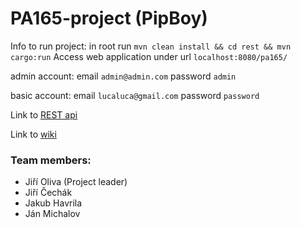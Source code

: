 # PA165-project (PipBoy)

Info to run project: in root run `mvn clean install && cd rest && mvn cargo:run`
Access web application under url `localhost:8080/pa165/`

admin account: email `admin@admin.com` password `admin`

basic account: email `lucaluca@gmail.com` password `password`

Link to [REST api](https://github.com/Furynka/PA165-project/wiki/Rest)

Link to [wiki](https://github.com/Furynka/PA165-project/wiki)

### Team members:
- Jiří Oliva (Project leader)
- Jiří Čechák
- Jakub Havrila
- Ján Michalov
